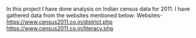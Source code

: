 In this project I have done analysis on Indian census data for 2011. I have gathered data from the websites mentioned below:
Websites-
https://www.census2011.co.in/district.php
https://www.census2011.co.in/literacy.php
